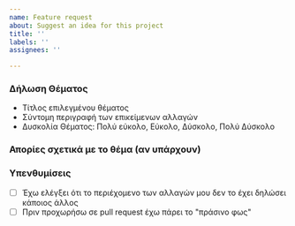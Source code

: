 ```yaml
---
name: Feature request
about: Suggest an idea for this project
title: ''
labels: ''
assignees: ''

---
```


### Δήλωση Θέματος
- Τίτλος επιλεγμένου θέματος
- Σύντομη περιγραφή των επικείμενων αλλαγών
- Δυσκολία Θέματος: Πολύ εύκολο, Εύκολο, Δύσκολο, Πολύ Δύσκολο

### Απορίες σχετικά με το θέμα (αν υπάρχουν)

### Υπενθυμίσεις
- [ ] Έχω ελέγξει ότι το περιέχομενο των αλλαγών μου δεν το έχει δηλώσει κάποιος άλλος
- [ ] Πριν προχωρήσω σε pull request έχω πάρει το "πράσινο φως"
